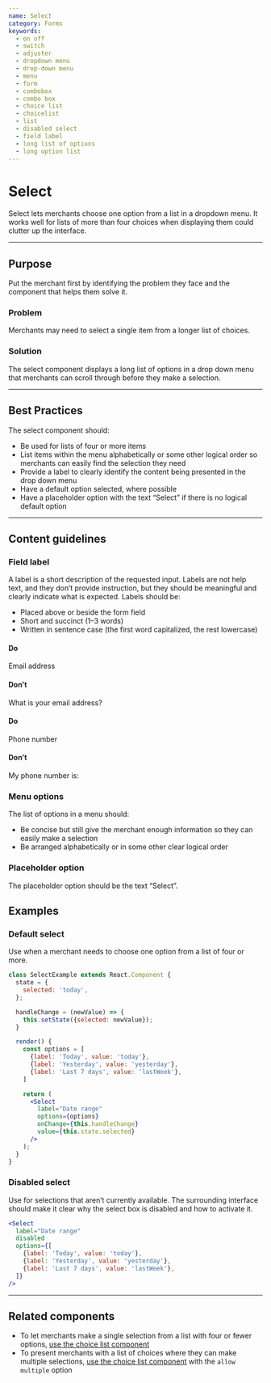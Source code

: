 ```yaml
---
name: Select
category: Forms
keywords:
  - on off
  - switch
  - adjuster
  - dropdown menu
  - drop-down menu
  - menu
  - form
  - combobox
  - combo box
  - choice list
  - choicelist
  - list
  - disabled select
  - field label
  - long list of options
  - long option list
---
```


# Select
Select lets merchants choose one option from a list in a dropdown menu. It
works well for lists of more than four choices when displaying them could
clutter up the interface.

---

## Purpose

Put the merchant first by identifying the problem they face and the component that helps them solve it.

### Problem

Merchants may need to select a single item from a longer list of choices.

### Solution

The select component displays a long list of options in a drop down menu that
merchants can scroll through before they make a selection.

---

## Best Practices
The select component should:

* Be used for lists of four or more items
* List items within the menu alphabetically or some other logical order so
merchants can easily find the selection they need
* Provide a label to clearly identify the content being presented in the drop
down menu
* Have a default option selected, where possible
* Have a placeholder option with the text “Select”  if there is no logical
default option

---

## Content guidelines

### Field label
A label is a short description of the requested input. Labels are not help
text, and they don’t provide instruction, but they should be meaningful and
clearly indicate what is expected. Labels should be:

* Placed above or beside the form field
* Short and succinct (1–3 words)
* Written in sentence case (the first word capitalized, the rest lowercase)

<!-- usagelist -->
#### Do
Email address

#### Don’t
What is your email address?
<!-- end -->
<!-- usagelist -->
#### Do
Phone number

#### Don’t
My phone number is:
<!-- end -->

### Menu options
The list of options in a menu should:

* Be concise but still give the merchant enough information so they can easily
make a selection
* Be arranged alphabetically or in some other clear logical order

### Placeholder option
The placeholder option should be the text “Select”.

## Examples

### Default select

Use when a merchant needs to choose one option from a list of four or more.

```jsx
class SelectExample extends React.Component {
  state = {
    selected: 'today',
  };

  handleChange = (newValue) => {
    this.setState({selected: newValue});
  }

  render() {
    const options = [
      {label: 'Today', value: 'today'},
      {label: 'Yesterday', value: 'yesterday'},
      {label: 'Last 7 days', value: 'lastWeek'},
    ]

    return (
      <Select
        label="Date range"
        options={options}
        onChange={this.handleChange}
        value={this.state.selected}
      />
    );
  }
}
```

### Disabled select

Use for selections that aren’t currently available. The surrounding interface should make it clear why the select box is disabled and how to activate it.

```jsx
<Select
  label="Date range"
  disabled
  options={[
    {label: 'Today', value: 'today'},
    {label: 'Yesterday', value: 'yesterday'},
    {label: 'Last 7 days', value: 'lastWeek'},
  ]}
/>
```

---

## Related components

* To let merchants make a single selection from a list with four or fewer
options, [use the choice list component](/components/forms/choice-list)
* To present merchants with a list of choices where they can make multiple
selections, [use the choice list component](/components/forms/choice-list) with
the `allow multiple` option
